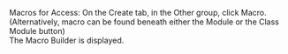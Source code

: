 Macros for Access:
On the Create tab, in the Other group, click Macro. 
(Alternatively, macro can be found beneath either the Module or the Class Module button)  
The Macro Builder is displayed.
